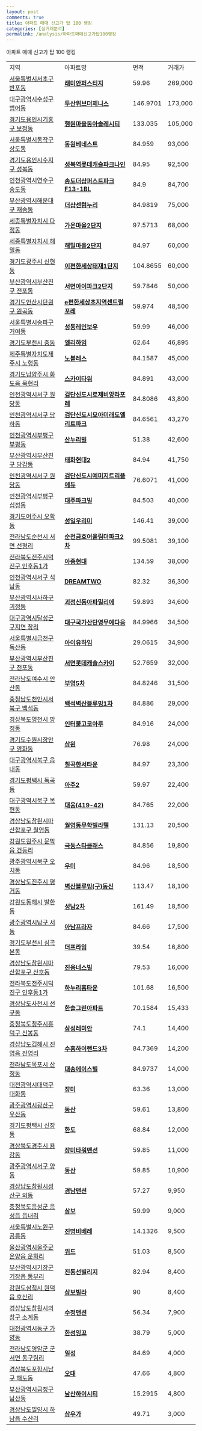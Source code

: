 ```yaml
---
layout: post
comments: true
title: 아파트 매매 신고가 탑 100 랭킹
categories: [실거래분석]
permalink: /analysis/아파트매매신고가탑100랭킹
---
```


아파트 매매 신고가 탑 100 랭킹

<table>
  <tr>
    <td>지역</td>
    <td>아파트명</td>
    <td>면적</td>
    <td>거래가</td>
  </tr>

  <tr>
    <td><a href="/apt/서울특별시서초구반포동">서울특별시서초구 반포동</a></td>
    <td style="font-weight: bold;"><a href="/apt/서울특별시서초구반포동래미안퍼스티지">래미안퍼스티지</a></td>
    <td>59.96</td>
    <td>269,000</td>
  </tr>

  <tr>
    <td><a href="/apt/대구광역시수성구범어동">대구광역시수성구 범어동</a></td>
    <td style="font-weight: bold;"><a href="/apt/대구광역시수성구범어동두산위브더제니스">두산위브더제니스</a></td>
    <td>146.9701</td>
    <td>173,000</td>
  </tr>

  <tr>
    <td><a href="/apt/경기도용인시기흥구보정동">경기도용인시기흥구 보정동</a></td>
    <td style="font-weight: bold;"><a href="/apt/경기도용인시기흥구보정동행원마을동아솔레시티">행원마을동아솔레시티</a></td>
    <td>133.035</td>
    <td>105,000</td>
  </tr>

  <tr>
    <td><a href="/apt/서울특별시동작구상도동">서울특별시동작구 상도동</a></td>
    <td style="font-weight: bold;"><a href="/apt/서울특별시동작구상도동동원베네스트">동원베네스트</a></td>
    <td>84.959</td>
    <td>93,000</td>
  </tr>

  <tr>
    <td><a href="/apt/경기도용인시수지구성복동">경기도용인시수지구 성복동</a></td>
    <td style="font-weight: bold;"><a href="/apt/경기도용인시수지구성복동성복역롯데캐슬파크나인">성복역롯데캐슬파크나인</a></td>
    <td>84.95</td>
    <td>92,500</td>
  </tr>

  <tr>
    <td><a href="/apt/인천광역시연수구송도동">인천광역시연수구 송도동</a></td>
    <td style="font-weight: bold;"><a href="/apt/인천광역시연수구송도동송도더샵퍼스트파크F13-1BL">송도더샵퍼스트파크F13-1BL</a></td>
    <td>84.9</td>
    <td>84,700</td>
  </tr>

  <tr>
    <td><a href="/apt/부산광역시해운대구재송동">부산광역시해운대구 재송동</a></td>
    <td style="font-weight: bold;"><a href="/apt/부산광역시해운대구재송동더샵센텀누리">더샵센텀누리</a></td>
    <td>84.9819</td>
    <td>75,000</td>
  </tr>

  <tr>
    <td><a href="/apt/세종특별자치시다정동">세종특별자치시 다정동</a></td>
    <td style="font-weight: bold;"><a href="/apt/세종특별자치시다정동가온마을2단지">가온마을2단지</a></td>
    <td>97.5713</td>
    <td>68,000</td>
  </tr>

  <tr>
    <td><a href="/apt/세종특별자치시해밀동">세종특별자치시 해밀동</a></td>
    <td style="font-weight: bold;"><a href="/apt/세종특별자치시해밀동해밀마을2단지">해밀마을2단지</a></td>
    <td>84.97</td>
    <td>60,000</td>
  </tr>

  <tr>
    <td><a href="/apt/경기도광주시신현동">경기도광주시 신현동</a></td>
    <td style="font-weight: bold;"><a href="/apt/경기도광주시신현동이편한세상태재1단지">이편한세상태재1단지</a></td>
    <td>104.8655</td>
    <td>60,000</td>
  </tr>

  <tr>
    <td><a href="/apt/부산광역시부산진구전포동">부산광역시부산진구 전포동</a></td>
    <td style="font-weight: bold;"><a href="/apt/부산광역시부산진구전포동서면아이파크2단지">서면아이파크2단지</a></td>
    <td>59.7846</td>
    <td>50,000</td>
  </tr>

  <tr>
    <td><a href="/apt/경기도안산시단원구원곡동">경기도안산시단원구 원곡동</a></td>
    <td style="font-weight: bold;"><a href="/apt/경기도안산시단원구원곡동e편한세상초지역센트럴포레">e편한세상초지역센트럴포레</a></td>
    <td>59.974</td>
    <td>48,500</td>
  </tr>

  <tr>
    <td><a href="/apt/서울특별시송파구거여동">서울특별시송파구 거여동</a></td>
    <td style="font-weight: bold;"><a href="/apt/서울특별시송파구거여동성동레인보우">성동레인보우</a></td>
    <td>59.99</td>
    <td>46,000</td>
  </tr>

  <tr>
    <td><a href="/apt/경기도부천시중동">경기도부천시 중동</a></td>
    <td style="font-weight: bold;"><a href="/apt/경기도부천시중동엘리하임">엘리하임</a></td>
    <td>62.64</td>
    <td>46,895</td>
  </tr>

  <tr>
    <td><a href="/apt/제주특별자치도제주시노형동">제주특별자치도제주시 노형동</a></td>
    <td style="font-weight: bold;"><a href="/apt/제주특별자치도제주시노형동노블레스">노블레스</a></td>
    <td>84.1587</td>
    <td>45,000</td>
  </tr>

  <tr>
    <td><a href="/apt/경기도남양주시화도읍 묵현리">경기도남양주시 화도읍 묵현리</a></td>
    <td style="font-weight: bold;"><a href="/apt/경기도남양주시화도읍 묵현리스카이타워">스카이타워</a></td>
    <td>84.891</td>
    <td>43,000</td>
  </tr>

  <tr>
    <td><a href="/apt/인천광역시서구원당동">인천광역시서구 원당동</a></td>
    <td style="font-weight: bold;"><a href="/apt/인천광역시서구원당동검단신도시로제비앙라포레">검단신도시로제비앙라포레</a></td>
    <td>84.8086</td>
    <td>43,800</td>
  </tr>

  <tr>
    <td><a href="/apt/인천광역시서구당하동">인천광역시서구 당하동</a></td>
    <td style="font-weight: bold;"><a href="/apt/인천광역시서구당하동검단신도시모아미래도엘리트파크">검단신도시모아미래도엘리트파크</a></td>
    <td>84.6561</td>
    <td>43,270</td>
  </tr>

  <tr>
    <td><a href="/apt/인천광역시부평구부평동">인천광역시부평구 부평동</a></td>
    <td style="font-weight: bold;"><a href="/apt/인천광역시부평구부평동산누리빌">산누리빌</a></td>
    <td>51.38</td>
    <td>42,600</td>
  </tr>

  <tr>
    <td><a href="/apt/부산광역시부산진구당감동">부산광역시부산진구 당감동</a></td>
    <td style="font-weight: bold;"><a href="/apt/부산광역시부산진구당감동태화현대2">태화현대2</a></td>
    <td>84.94</td>
    <td>41,750</td>
  </tr>

  <tr>
    <td><a href="/apt/인천광역시서구원당동">인천광역시서구 원당동</a></td>
    <td style="font-weight: bold;"><a href="/apt/인천광역시서구원당동검단신도시예미지트리플에듀">검단신도시예미지트리플에듀</a></td>
    <td>76.6071</td>
    <td>41,000</td>
  </tr>

  <tr>
    <td><a href="/apt/인천광역시부평구십정동">인천광역시부평구 십정동</a></td>
    <td style="font-weight: bold;"><a href="/apt/인천광역시부평구십정동대주파크빌">대주파크빌</a></td>
    <td>84.503</td>
    <td>40,000</td>
  </tr>

  <tr>
    <td><a href="/apt/경기도여주시오학동">경기도여주시 오학동</a></td>
    <td style="font-weight: bold;"><a href="/apt/경기도여주시오학동성일우리미">성일우리미</a></td>
    <td>146.41</td>
    <td>39,000</td>
  </tr>

  <tr>
    <td><a href="/apt/전라남도순천시서면 선평리">전라남도순천시 서면 선평리</a></td>
    <td style="font-weight: bold;"><a href="/apt/전라남도순천시서면 선평리순천금호어울림더파크2차">순천금호어울림더파크2차</a></td>
    <td>99.5081</td>
    <td>39,100</td>
  </tr>

  <tr>
    <td><a href="/apt/전라북도전주시덕진구인후동1가">전라북도전주시덕진구 인후동1가</a></td>
    <td style="font-weight: bold;"><a href="/apt/전라북도전주시덕진구인후동1가아중현대">아중현대</a></td>
    <td>134.59</td>
    <td>38,000</td>
  </tr>

  <tr>
    <td><a href="/apt/인천광역시서구석남동">인천광역시서구 석남동</a></td>
    <td style="font-weight: bold;"><a href="/apt/인천광역시서구석남동DREAMTWO">DREAMTWO</a></td>
    <td>82.32</td>
    <td>36,300</td>
  </tr>

  <tr>
    <td><a href="/apt/부산광역시사하구괴정동">부산광역시사하구 괴정동</a></td>
    <td style="font-weight: bold;"><a href="/apt/부산광역시사하구괴정동괴정신동아파밀리에">괴정신동아파밀리에</a></td>
    <td>59.893</td>
    <td>34,600</td>
  </tr>

  <tr>
    <td><a href="/apt/대구광역시달성군구지면 창리">대구광역시달성군 구지면 창리</a></td>
    <td style="font-weight: bold;"><a href="/apt/대구광역시달성군구지면 창리대구국가산단영무예다음">대구국가산단영무예다음</a></td>
    <td>84.9966</td>
    <td>34,500</td>
  </tr>

  <tr>
    <td><a href="/apt/서울특별시금천구독산동">서울특별시금천구 독산동</a></td>
    <td style="font-weight: bold;"><a href="/apt/서울특별시금천구독산동아이유하임">아이유하임</a></td>
    <td>29.0615</td>
    <td>34,900</td>
  </tr>

  <tr>
    <td><a href="/apt/부산광역시부산진구전포동">부산광역시부산진구 전포동</a></td>
    <td style="font-weight: bold;"><a href="/apt/부산광역시부산진구전포동서면롯데캐슬스카이">서면롯데캐슬스카이</a></td>
    <td>52.7659</td>
    <td>32,000</td>
  </tr>

  <tr>
    <td><a href="/apt/전라남도여수시안산동">전라남도여수시 안산동</a></td>
    <td style="font-weight: bold;"><a href="/apt/전라남도여수시안산동부영5차">부영5차</a></td>
    <td>84.8246</td>
    <td>31,500</td>
  </tr>

  <tr>
    <td><a href="/apt/충청남도천안시서북구백석동">충청남도천안시서북구 백석동</a></td>
    <td style="font-weight: bold;"><a href="/apt/충청남도천안시서북구백석동백석벽산블루밍1차">백석벽산블루밍1차</a></td>
    <td>84.886</td>
    <td>29,000</td>
  </tr>

  <tr>
    <td><a href="/apt/경상북도영천시망정동">경상북도영천시 망정동</a></td>
    <td style="font-weight: bold;"><a href="/apt/경상북도영천시망정동인터불고코아루">인터불고코아루</a></td>
    <td>84.916</td>
    <td>24,000</td>
  </tr>

  <tr>
    <td><a href="/apt/경기도수원시장안구영화동">경기도수원시장안구 영화동</a></td>
    <td style="font-weight: bold;"><a href="/apt/경기도수원시장안구영화동삼원">삼원</a></td>
    <td>76.98</td>
    <td>24,000</td>
  </tr>

  <tr>
    <td><a href="/apt/대구광역시북구읍내동">대구광역시북구 읍내동</a></td>
    <td style="font-weight: bold;"><a href="/apt/대구광역시북구읍내동칠곡한서타운">칠곡한서타운</a></td>
    <td>84.97</td>
    <td>23,300</td>
  </tr>

  <tr>
    <td><a href="/apt/경기도평택시독곡동">경기도평택시 독곡동</a></td>
    <td style="font-weight: bold;"><a href="/apt/경기도평택시독곡동아주2">아주2</a></td>
    <td>59.97</td>
    <td>22,400</td>
  </tr>

  <tr>
    <td><a href="/apt/대구광역시북구복현동">대구광역시북구 복현동</a></td>
    <td style="font-weight: bold;"><a href="/apt/대구광역시북구복현동대웅(419-42)">대웅(419-42)</a></td>
    <td>84.765</td>
    <td>22,000</td>
  </tr>

  <tr>
    <td><a href="/apt/경상남도창원시마산합포구월영동">경상남도창원시마산합포구 월영동</a></td>
    <td style="font-weight: bold;"><a href="/apt/경상남도창원시마산합포구월영동월영동무학빌라텔">월영동무학빌라텔</a></td>
    <td>131.13</td>
    <td>20,500</td>
  </tr>

  <tr>
    <td><a href="/apt/강원도원주시문막읍 건등리">강원도원주시 문막읍 건등리</a></td>
    <td style="font-weight: bold;"><a href="/apt/강원도원주시문막읍 건등리극동스타클래스">극동스타클래스</a></td>
    <td>84.856</td>
    <td>19,800</td>
  </tr>

  <tr>
    <td><a href="/apt/광주광역시북구오치동">광주광역시북구 오치동</a></td>
    <td style="font-weight: bold;"><a href="/apt/광주광역시북구오치동우미">우미</a></td>
    <td>84.96</td>
    <td>18,500</td>
  </tr>

  <tr>
    <td><a href="/apt/경상남도진주시평거동">경상남도진주시 평거동</a></td>
    <td style="font-weight: bold;"><a href="/apt/경상남도진주시평거동벽산블루밍(구)동신">벽산블루밍(구)동신</a></td>
    <td>113.47</td>
    <td>18,100</td>
  </tr>

  <tr>
    <td><a href="/apt/강원도동해시발한동">강원도동해시 발한동</a></td>
    <td style="font-weight: bold;"><a href="/apt/강원도동해시발한동성남2차">성남2차</a></td>
    <td>161.49</td>
    <td>18,500</td>
  </tr>

  <tr>
    <td><a href="/apt/광주광역시남구서동">광주광역시남구 서동</a></td>
    <td style="font-weight: bold;"><a href="/apt/광주광역시남구서동아남프라자">아남프라자</a></td>
    <td>84.66</td>
    <td>17,500</td>
  </tr>

  <tr>
    <td><a href="/apt/경기도부천시심곡본동">경기도부천시 심곡본동</a></td>
    <td style="font-weight: bold;"><a href="/apt/경기도부천시심곡본동더프라임">더프라임</a></td>
    <td>39.54</td>
    <td>16,800</td>
  </tr>

  <tr>
    <td><a href="/apt/경상남도창원시마산합포구산호동">경상남도창원시마산합포구 산호동</a></td>
    <td style="font-weight: bold;"><a href="/apt/경상남도창원시마산합포구산호동진웅네스빌">진웅네스빌</a></td>
    <td>79.53</td>
    <td>16,000</td>
  </tr>

  <tr>
    <td><a href="/apt/전라북도전주시덕진구인후동1가">전라북도전주시덕진구 인후동1가</a></td>
    <td style="font-weight: bold;"><a href="/apt/전라북도전주시덕진구인후동1가하누리홈타운">하누리홈타운</a></td>
    <td>101.68</td>
    <td>16,500</td>
  </tr>

  <tr>
    <td><a href="/apt/경상남도사천시선구동">경상남도사천시 선구동</a></td>
    <td style="font-weight: bold;"><a href="/apt/경상남도사천시선구동한솔그린아파트">한솔그린아파트</a></td>
    <td>70.1584</td>
    <td>15,433</td>
  </tr>

  <tr>
    <td><a href="/apt/충청북도청주시흥덕구신봉동">충청북도청주시흥덕구 신봉동</a></td>
    <td style="font-weight: bold;"><a href="/apt/충청북도청주시흥덕구신봉동삼성레미안">삼성레미안</a></td>
    <td>74.1</td>
    <td>14,400</td>
  </tr>

  <tr>
    <td><a href="/apt/경상남도김해시진영읍 진영리">경상남도김해시 진영읍 진영리</a></td>
    <td style="font-weight: bold;"><a href="/apt/경상남도김해시진영읍 진영리수홍하이랜드3차">수홍하이랜드3차</a></td>
    <td>84.7369</td>
    <td>14,200</td>
  </tr>

  <tr>
    <td><a href="/apt/전라남도목포시산정동">전라남도목포시 산정동</a></td>
    <td style="font-weight: bold;"><a href="/apt/전라남도목포시산정동대송에이스빌">대송에이스빌</a></td>
    <td>84.9737</td>
    <td>14,000</td>
  </tr>

  <tr>
    <td><a href="/apt/대전광역시대덕구대화동">대전광역시대덕구 대화동</a></td>
    <td style="font-weight: bold;"><a href="/apt/대전광역시대덕구대화동장미">장미</a></td>
    <td>63.36</td>
    <td>13,000</td>
  </tr>

  <tr>
    <td><a href="/apt/광주광역시광산구우산동">광주광역시광산구 우산동</a></td>
    <td style="font-weight: bold;"><a href="/apt/광주광역시광산구우산동동산">동산</a></td>
    <td>59.61</td>
    <td>13,800</td>
  </tr>

  <tr>
    <td><a href="/apt/경기도평택시신장동">경기도평택시 신장동</a></td>
    <td style="font-weight: bold;"><a href="/apt/경기도평택시신장동한도">한도</a></td>
    <td>68.84</td>
    <td>12,000</td>
  </tr>

  <tr>
    <td><a href="/apt/경상북도경주시용강동">경상북도경주시 용강동</a></td>
    <td style="font-weight: bold;"><a href="/apt/경상북도경주시용강동장미타워맨션">장미타워맨션</a></td>
    <td>59.85</td>
    <td>11,000</td>
  </tr>

  <tr>
    <td><a href="/apt/광주광역시서구양동">광주광역시서구 양동</a></td>
    <td style="font-weight: bold;"><a href="/apt/광주광역시서구양동동산">동산</a></td>
    <td>59.85</td>
    <td>10,900</td>
  </tr>

  <tr>
    <td><a href="/apt/경상남도창원시성산구외동">경상남도창원시성산구 외동</a></td>
    <td style="font-weight: bold;"><a href="/apt/경상남도창원시성산구외동경남맨션">경남맨션</a></td>
    <td>57.27</td>
    <td>9,950</td>
  </tr>

  <tr>
    <td><a href="/apt/충청북도음성군음성읍 읍내리">충청북도음성군 음성읍 읍내리</a></td>
    <td style="font-weight: bold;"><a href="/apt/충청북도음성군음성읍 읍내리삼보">삼보</a></td>
    <td>59.99</td>
    <td>9,000</td>
  </tr>

  <tr>
    <td><a href="/apt/서울특별시노원구공릉동">서울특별시노원구 공릉동</a></td>
    <td style="font-weight: bold;"><a href="/apt/서울특별시노원구공릉동진명비베레">진명비베레</a></td>
    <td>14.1326</td>
    <td>9,500</td>
  </tr>

  <tr>
    <td><a href="/apt/울산광역시울주군온양읍 운화리">울산광역시울주군 온양읍 운화리</a></td>
    <td style="font-weight: bold;"><a href="/apt/울산광역시울주군온양읍 운화리위드">위드</a></td>
    <td>51.03</td>
    <td>8,500</td>
  </tr>

  <tr>
    <td><a href="/apt/부산광역시기장군기장읍 동부리">부산광역시기장군 기장읍 동부리</a></td>
    <td style="font-weight: bold;"><a href="/apt/부산광역시기장군기장읍 동부리진동선빌리지">진동선빌리지</a></td>
    <td>82.94</td>
    <td>8,400</td>
  </tr>

  <tr>
    <td><a href="/apt/강원도삼척시원덕읍 호산리">강원도삼척시 원덕읍 호산리</a></td>
    <td style="font-weight: bold;"><a href="/apt/강원도삼척시원덕읍 호산리삼보빌라">삼보빌라</a></td>
    <td>90</td>
    <td>8,400</td>
  </tr>

  <tr>
    <td><a href="/apt/경상남도창원시의창구소계동">경상남도창원시의창구 소계동</a></td>
    <td style="font-weight: bold;"><a href="/apt/경상남도창원시의창구소계동수정맨션">수정맨션</a></td>
    <td>56.34</td>
    <td>7,900</td>
  </tr>

  <tr>
    <td><a href="/apt/대전광역시동구가양동">대전광역시동구 가양동</a></td>
    <td style="font-weight: bold;"><a href="/apt/대전광역시동구가양동한성잉꼬">한성잉꼬</a></td>
    <td>38.79</td>
    <td>5,000</td>
  </tr>

  <tr>
    <td><a href="/apt/전라남도영암군군서면 동구림리">전라남도영암군 군서면 동구림리</a></td>
    <td style="font-weight: bold;"><a href="/apt/전라남도영암군군서면 동구림리일성">일성</a></td>
    <td>84.69</td>
    <td>4,000</td>
  </tr>

  <tr>
    <td><a href="/apt/경상북도포항시남구해도동">경상북도포항시남구 해도동</a></td>
    <td style="font-weight: bold;"><a href="/apt/경상북도포항시남구해도동오대">오대</a></td>
    <td>47.66</td>
    <td>4,800</td>
  </tr>

  <tr>
    <td><a href="/apt/부산광역시금정구남산동">부산광역시금정구 남산동</a></td>
    <td style="font-weight: bold;"><a href="/apt/부산광역시금정구남산동남산하이시티">남산하이시티</a></td>
    <td>15.2915</td>
    <td>4,800</td>
  </tr>

  <tr>
    <td><a href="/apt/경상남도밀양시하남읍 수산리">경상남도밀양시 하남읍 수산리</a></td>
    <td style="font-weight: bold;"><a href="/apt/경상남도밀양시하남읍 수산리삼우가">삼우가</a></td>
    <td>49.71</td>
    <td>3,000</td>
  </tr>

</table>
